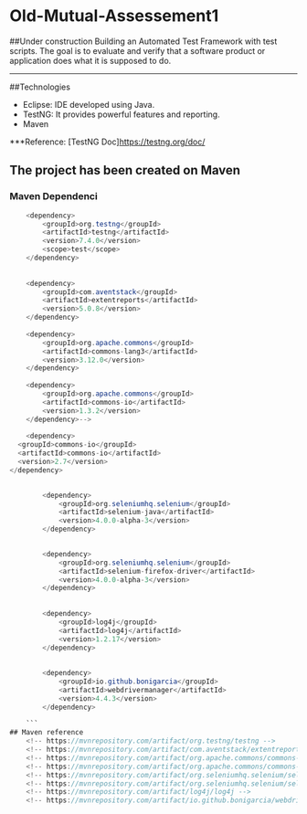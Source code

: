 # Old-Mutual-Assessement1
##Under construction 
Building an Automated Test Framework with test scripts.
The goal is to evaluate and verify that a software product or application does what it is supposed to do.

***********************************
##Technologies
* Eclipse: IDE developed using Java.
* TestNG: It provides powerful features and reporting.
* Maven

***Reference:
	[TestNG Doc]https://testng.org/doc/
## The project has been created on Maven 


### Maven Dependenci
```java
	<dependency>
	    <groupId>org.testng</groupId>
	    <artifactId>testng</artifactId>
	    <version>7.4.0</version>
	    <scope>test</scope>
	</dependency>
	
  
	<dependency>
	    <groupId>com.aventstack</groupId>
	    <artifactId>extentreports</artifactId>
	    <version>5.0.8</version>
	</dependency>
  
	<dependency>
	    <groupId>org.apache.commons</groupId>
	    <artifactId>commons-lang3</artifactId>
	    <version>3.12.0</version>
	</dependency>
  
	<dependency>
	    <groupId>org.apache.commons</groupId>
	    <artifactId>commons-io</artifactId>
	    <version>1.3.2</version>
	</dependency>-->
	
	<dependency>
  <groupId>commons-io</groupId>
  <artifactId>commons-io</artifactId>
  <version>2.7</version>
</dependency>

        
        <dependency>
            <groupId>org.seleniumhq.selenium</groupId>
            <artifactId>selenium-java</artifactId>
            <version>4.0.0-alpha-3</version>
        </dependency>

     
        <dependency>
            <groupId>org.seleniumhq.selenium</groupId>
            <artifactId>selenium-firefox-driver</artifactId>
            <version>4.0.0-alpha-3</version>
        </dependency>
	
		
		<dependency>
		    <groupId>log4j</groupId>
		    <artifactId>log4j</artifactId>
		    <version>1.2.17</version>
		</dependency>
		
	
		<dependency>
		    <groupId>io.github.bonigarcia</groupId>
		    <artifactId>webdrivermanager</artifactId>
		    <version>4.4.3</version>
		</dependency>
    
    ```
## Maven reference
    <!-- https://mvnrepository.com/artifact/org.testng/testng -->
    <!-- https://mvnrepository.com/artifact/com.aventstack/extentreports -->
    <!-- https://mvnrepository.com/artifact/org.apache.commons/commons-lang3 -->
    <!-- https://mvnrepository.com/artifact/org.apache.commons/commons-io 
    <!-- https://mvnrepository.com/artifact/org.seleniumhq.selenium/selenium-java -->
    <!-- https://mvnrepository.com/artifact/org.seleniumhq.selenium/selenium-firefox-driver -->
    <!-- https://mvnrepository.com/artifact/log4j/log4j -->
    <!-- https://mvnrepository.com/artifact/io.github.bonigarcia/webdrivermanager -->



